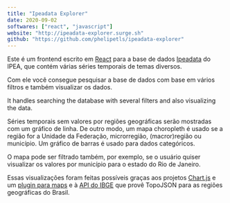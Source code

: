 ```yaml
---
title: "Ipeadata Explorer"
date: 2020-09-02
softwares: ["react", "javascript"]
website: "http://ipeadata-explorer.surge.sh"
github: "https://github.com/phelipetls/ipeadata-explorer"
---
```


Este é um frontend escrito em [React](https://reactjs.org/docs/getting-started.html) para a base de dados
[Ipeadata](http://ipeadata.gov.br/api/) do IPEA, que contém várias séries temporais de temas
diversos.

Com ele você consegue pesquisar a base de dados com base em vários filtros e
também visualizar os dados.

It handles searching the database with several filters and also visualizing
the data.

Séries temporais sem valores por regiões geográficas serão mostradas com um
gráfico de linha. De outro modo, um mapa choropleth é usado se a região for a
Unidade da Federação, microrregião, (macror)região ou município. Um gráfico de
barras é usado para dados categóricos.

O mapa pode ser filtrado também, por exemplo, se o usuário quiser visualizar os
valores por município para o estado do Rio de Janeiro.

Essas visualizações foram feitas possíveis graças aos projetos
[Chart.js](https://www.chartjs.org/docs/latest/) e um [plugin para
maps](https://github.com/sgratzl/chartjs-chart-geo-chart-geo) e à [API do
IBGE](https://servicodados.ibge.gov.br/api/docs/malhas?versao=2) que provê
TopoJSON para as regiões geográficas do Brasil.

